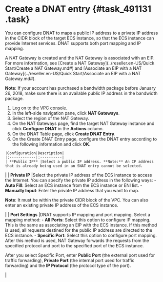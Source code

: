 # Create a DNAT entry {#task_491131 .task}

You can configure DNAT to maps a public IP address to a private IP address in the CIDR block of the target ECS instance, so that the ECS instance can provide Internet services. DNAT supports both port mapping and IP mapping.

A NAT Gateway is created and the NAT Gateway is associated with an EIP. For more information, see [Create a NAT Gateway](../reseller.en-US/Quick Start/Create a NAT Gateway.md#) and [Associate an EIP with a NAT Gateway](../reseller.en-US/Quick Start/Associate an EIP with a NAT Gateway.md#).

**Note:** If your account has purchased a bandwidth package before January 26, 2018, make sure there is an available public IP address in the bandwidth package.

1.  Log on to the [VPC console](https://partners-intl.aliyun.com/login-required#/vpc).
2.  In the left-side navigation pane, click **NAT Gateways**.
3.  Select the region of the NAT Gateway.
4.   On the NAT Gateways page, find the target NAT Gateway instance and click **Configure DNAT** in the **Actions** column. 
5.   On the DNAT Table page, click **Create DNAT Entry**. 
6.   On the Create DNAT Entry page, configure the DNAT entry according to the following information and click **OK**. 

    |Configuration|Description|
    |:------------|:----------|
    | **Public IP** |Select a public IP address. **Note:** An IP address that is already being used in an SNAT entry cannot be selected.

 |
    | **Private IP** |Select the private IP address of the ECS instance to access the Internet. You can specify the private IP address in the following ways:     -    **Auto Fill**: Select an ECS instance from the ECS instance or ENI list.
    -    **Manually Input**: Enter the private IP address that you want to map.

**Note:** It must be within the private CIDR block of the VPC. You can also enter an existing private IP address of the ECS instance.

 |
    | **Port Settings** |DNAT supports IP mapping and port mapping. Select a mapping method:     -    **All Ports**: Select this option to configure IP mapping. This is the same as associating an EIP with the ECS instance. If this method is used, all requests destined for the public IP address are directed to the ECS instance.
    -    **Specific Port**: Select this option to configure port mapping. After this method is used, NAT Gateway forwards the requests from the specified protocol and port to the specified port of the ECS instance.

After you select Specific Port, enter **Public Port** \(the external port used for traffic forwarding\), **Private Port** \(the internal port used for traffic forwarding\) and the **IP Protocol** \(the protocol type of the port\).

 |


